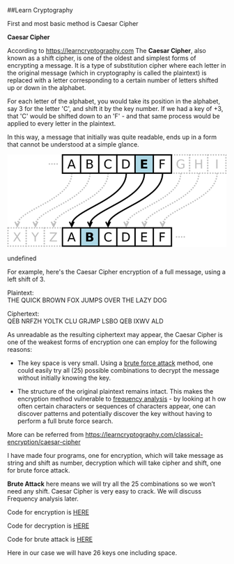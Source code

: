 ##Learn Cryptography

First and most basic method is Caesar Cipher

**Caesar Cipher**

According to <https://learncryptography.com> The **Caesar Cipher**, also known
as a shift cipher, is one of the oldest and simplest forms of encrypting a
message. It is a type of substitution cipher where each letter in the original
message (which in cryptography is called the plaintext) is replaced with a
letter corresponding to a certain number of letters shifted up or down in the
alphabet.

For each letter of the alphabet, you would take its position in the alphabet,
say 3 for the letter 'C', and shift it by the key number. If we had a key of +3,
that 'C' would be shifted down to an 'F' - and that same process would be
applied to every letter in the plaintext.

In this way, a message that initially was quite readable, ends up in a form that
cannot be understood at a simple glance. 

![undefined](media/db6a2b627512c6d91219da4c0a82c1dc.png)

undefined

For example, here's the Caesar Cipher encryption of a full message, using a left
shift of 3. 

Plaintext:  
THE QUICK BROWN FOX JUMPS OVER THE LAZY DOG

Ciphertext:  
QEB NRFZH YOLTK CLU GRJMP LSBO QEB IXWV ALD

As unreadable as the resulting ciphertext may appear, the Caesar Cipher is one
of the weakest forms of encryption one can employ for the following reasons:

-   The key space is very small. Using a [brute force
    attack](https://learncryptography.com/attack-vectors/brute-force-attack) method,
    one could easily try all (25) possible combinations to decrypt the message
    without initially knowing the key. 

-   The structure of the original plaintext remains intact. This makes the
    encryption method vulnerable to [frequency
    analysis](https://learncryptography.com/attack-vectors/frequency-analysis) -
    by looking at h ow often certain characters or sequences of characters
    appear, one can discover patterns and potentially discover the key without
    having to perform a full brute force search.

More can be referred from
<https://learncryptography.com/classical-encryption/caesar-cipher>

I have made four programs, one for encryption, which will take message as string
and shift as number, decryption which will take cipher and shift, one for brute
force attack.

**Brute Attack** here means we will try all the 25 combinations so we won’t need
any shift. Caesar Cipher is very easy to crack. We will discuss Frequency
analysis later.

Code for encryption is
[HERE](https://github.com/jimmyahalpara/Cryptography/blob/master/Ceaser%20Cipher/Encrypter.py)

Code for decryption is
[HERE](https://github.com/jimmyahalpara/Cryptography/blob/master/Ceaser%20Cipher/Decrypter.py)

Code for brute attack is
[HERE](https://github.com/jimmyahalpara/Cryptography/blob/master/Ceaser%20Cipher/Brute%20attack.py)

Here in our case we will have 26 keys one including space.
